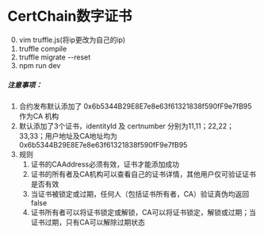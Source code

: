 # CertChain数字证书

0. vim truffle.js(将ip更改为自己的ip)
1. truffle compile
2. truffle migrate --reset
3. npm run dev

##### 注意事项：
1. 合约发布默认添加了 0x6b5344B29E8E7e8e63f61321838f590fF9e7fB95 作为CA 机构
2. 默认添加了3个证书，identityId 及 certnumber 分别为11,11；22,22；33,33；用户地址及CA地址均为0x6b5344B29E8E7e8e63f61321838f590fF9e7fB95
3. 规则
	1. 证书的CAAddress必须有效，证书才能添加成功
	2. 证书的所有者及CA机构可以查看自己的证书详情，其他用户仅可验证证书是否有效
	3. 当证书被锁定或过期，任何人（包括证书所有者，CA）验证真伪均返回false
	4. 证书所有者可以将证书锁定或解锁，CA可以将证书锁定，解锁或过期；当证书过期，只有CA可以解除过期状态